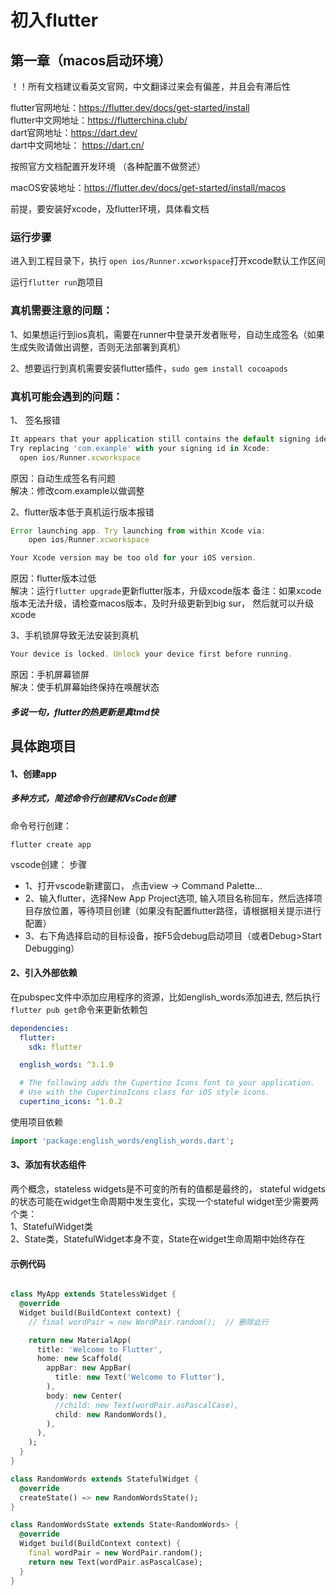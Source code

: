 # 初入flutter
## 第一章（macos启动环境）

！！所有文档建议看英文官网，中文翻译过来会有偏差，并且会有滞后性  

flutter官网地址：https://flutter.dev/docs/get-started/install  
flutter中文网地址：https://flutterchina.club/  
dart官网地址：https://dart.dev/  
dart中文网地址： https://dart.cn/


按照官方文档配置开发环境  （各种配置不做赘述）

macOS安装地址：https://flutter.dev/docs/get-started/install/macos

前提，要安装好xcode，及flutter环境，具体看文档

### 运行步骤
进入到工程目录下，执行 ``` open ios/Runner.xcworkspace ```打开xcode默认工作区间  

运行```flutter run```跑项目

### 真机需要注意的问题：  
1、如果想运行到ios真机，需要在runner中登录开发者账号，自动生成签名（如果生成失败请做出调整，否则无法部署到真机）

2、想要运行到真机需要安装flutter插件，``` sudo gem install cocoapods ```

### 真机可能会遇到的问题：  
1、 签名报错
``` javascript
It appears that your application still contains the default signing identifier.
Try replacing 'com.example' with your signing id in Xcode:
  open ios/Runner.xcworkspace
  ```
原因：自动生成签名有问题  
解决：修改com.example以做调整

2、flutter版本低于真机运行版本报错
``` javascript
Error launching app. Try launching from within Xcode via:
    open ios/Runner.xcworkspace

Your Xcode version may be too old for your iOS version.
```
原因：flutter版本过低  
解决：运行``` flutter upgrade ```更新flutter版本，升级xcode版本
备注：如果xcode版本无法升级，请检查macos版本，及时升级更新到big sur， 然后就可以升级xcode

3、手机锁屏导致无法安装到真机
``` javascript
Your device is locked. Unlock your device first before running.
```
原因：手机屏幕锁屏  
解决：使手机屏幕始终保持在唤醒状态

##### 多说一句，flutter的热更新是真tmd快


## 具体跑项目
#### 1、创建app
##### 多种方式，简述命令行创建和VsCode创建
命令号行创建： 
``` cli
flutter create app
```

vscode创建：
步骤  
- 1、打开vscode新建窗口， 点击view -> Command Palette...
- 2、输入flutter，选择New App Project选项, 输入项目名称回车，然后选择项目存放位置，等待项目创建（如果没有配置flutter路径，请根据相关提示进行配置）
- 3、右下角选择启动的目标设备，按F5会debug启动项目（或者Debug>Start Debugging）
#### 2、引入外部依赖
在pubspec文件中添加应用程序的资源，比如english_words添加进去, 然后执行```flutter pub get```命令来更新依赖包
``` yaml
dependencies:
  flutter:
    sdk: flutter

  english_words: ^3.1.0

  # The following adds the Cupertino Icons font to your application.
  # Use with the CupertinoIcons class for iOS style icons.
  cupertino_icons: ^1.0.2
```

使用项目依赖
``` dart
import 'package:english_words/english_words.dart';
```
#### 3、添加有状态组件
两个概念，stateless widgets是不可变的所有的值都是最终的， stateful widgets的状态可能在widget生命周期中发生变化，实现一个stateful widget至少需要两个类：  
1、StatefulWidget类  
2、State类，StatefulWidget本身不变，State在widget生命周期中始终存在  
#### 示例代码
``` dart

class MyApp extends StatelessWidget {
  @override
  Widget build(BuildContext context) {
    // final wordPair = new WordPair.random();  // 删除此行

    return new MaterialApp(
      title: 'Welcome to Flutter',
      home: new Scaffold(
        appBar: new AppBar(
          title: new Text('Welcome to Flutter'),
        ),
        body: new Center(
          //child: new Text(wordPair.asPascalCase),
          child: new RandomWords(),
        ),
      ),
    );
  }
}

class RandomWords extends StatefulWidget {
  @override
  createState() => new RandomWordsState();
}

class RandomWordsState extends State<RandomWords> {
  @override
  Widget build(BuildContext context) {
    final wordPair = new WordPair.random();
    return new Text(wordPair.asPascalCase);
  }
}

```
